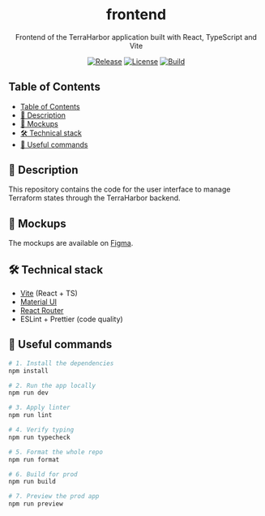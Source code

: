 <h1 align="center" style="margin-top: 0px;">frontend</h1>

<p align="center">Frontend of the TerraHarbor application built with React, TypeScript and Vite</p>

<div align="center">

<a href="https://github.com/terraharbor/frontend/releases"><img alt="Release" src="https://img.shields.io/github/v/release/terraharbor/frontend?sort=semver&style=for-the-badge&label=Release"></a>
<a href="https://github.com/terraharbor/frontend?tab=GPL-3.0-1-ov-file#readme"><img alt="License" src="https://img.shields.io/github/license/terraharbor/frontend?style=for-the-badge&logo=gplv3&label=License"></a>
<a href="https://github.com/terraharbor/frontend/actions/workflows/docker-build.yaml?query=event%3Apush"><img alt="Build" src="https://img.shields.io/github/actions/workflow/status/terraharbor/frontend/docker-build.yaml?event=push&style=for-the-badge&logo=docker&label=Build"></a>

</div>

## Table of Contents

- [Table of Contents](#table-of-contents)
- [📖 Description](#-description)
- [🎨 Mockups](#-mockups)
- [🛠️ Technical stack](#️-technical-stack)
- [🚀 Useful commands](#-useful-commands)

## 📖 Description

This repository contains the code for the user interface to manage Terraform states through the TerraHarbor backend.

## 🎨 Mockups

The mockups are available on [Figma](https://www.figma.com/design/c1RcExI2NRHv09lbvCO9E9/Project-design?node-id=1-7&p=f&t=ZPNJ1nykRV9viM3P-0).

## 🛠️ Technical stack

- [Vite](https://vitejs.dev/) (React + TS)
- [Material UI](https://mui.com/)
- [React Router](https://reactrouter.com/)
- ESLint + Prettier (code quality)

## 🚀 Useful commands

```bash
# 1. Install the dependencies
npm install

# 2. Run the app locally
npm run dev

# 3. Apply linter
npm run lint

# 4. Verify typing
npm run typecheck

# 5. Format the whole repo
npm run format

# 6. Build for prod
npm run build

# 7. Preview the prod app
npm run preview
```
